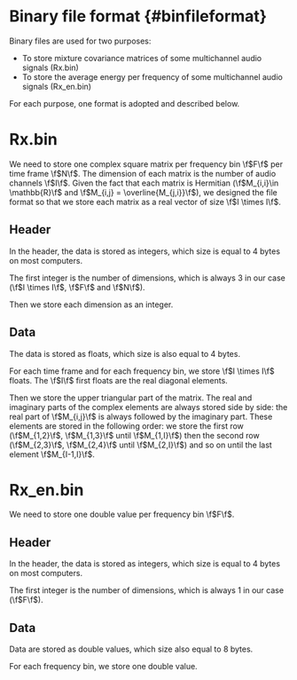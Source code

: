 Binary file format {#binfileformat}
===

Binary files are used for two purposes:

* To store mixture covariance matrices of some multichannel audio signals (Rx.bin)
* To store the average energy per frequency of some multichannel audio signals (Rx_en.bin)

For each purpose, one format is adopted and described below.

# Rx.bin

We need to store one complex square matrix per frequency bin \f$F\f$ per time frame \f$N\f$. The dimension of each matrix is the number of audio channels \f$I\f$. Given the fact that each matrix is Hermitian (\f$M_{i,i}\in \mathbb{R}\f$ and \f$M_{i,j} = \overline{M_{j,i}}\f$), we designed the file format so that we store each matrix as a real vector of size \f$I \times I\f$.

## Header

In the header, the data is stored as integers, which size is equal to 4 bytes on most computers.

The first integer is the number of dimensions, which is always 3 in our case (\f$I \times I\f$, \f$F\f$ and \f$N\f$).

Then we store each dimension as an integer.

## Data

The data is stored as floats, which size is also equal to 4 bytes.

For each time frame and for each frequency bin, we store \f$I \times I\f$ floats. The \f$I\f$ first floats are the real diagonal elements.

Then we store the upper triangular part of the matrix. The real and imaginary parts of the complex elements are always stored side by side: the real part of \f$M_{i,j}\f$ is always followed by the imaginary part. These elements are stored in the following order: we store the first row (\f$M_{1,2}\f$, \f$M_{1,3}\f$ until \f$M_{1,I}\f$) then the second row (\f$M_{2,3}\f$, \f$M_{2,4}\f$ until \f$M_{2,I}\f$) and so on until the last element \f$M_{I-1,I}\f$.

# Rx_en.bin

We need to store one double value per frequency bin \f$F\f$.

## Header

In the header, the data is stored as integers, which size is equal to 4 bytes on most computers.

The first integer is the number of dimensions, which is always 1 in our case (\f$F\f$).

## Data

Data are stored as double values, which size also equal to 8 bytes.

For each frequency bin, we store one double value.